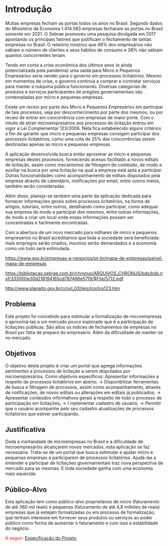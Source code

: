 # Introdução

Muitas empresas fecham as portas todos os anos no Brasil. Segundo dados do Ministério da Economia 1.414.583 empresas fecharam as portas no Brasil somente em 2021. O Sebrae promoveu uma pesquisa divulgada em 2017 apontando os principais fatores que justificam o fechamento de tantas empresas no Brasil. O relatório mostrou que 46% dos empresários não sabiam o número de clientes e seus hábitos de consumo e 38% não sabiam quantos concorrentes teriam. 

Tendo em conta a crise econômica dos últimos anos (e ainda potencializada pela pandemia) uma saída para Micro e Pequenos Empresários seria vender para o governo em processos licitatórios. Mesmo em momentos de crise, o governo continua a comprar e contratar serviços para manter a máquina pública funcionando. Diversas categorias de produtos e serviços participantes de pregões governamentais são contempladas por micro e pequenas empresas. 

Existe um receio por parte dos Micro e Pequenos Empresários em participar de tais processos, seja por desconhecimento por parte dos mesmos, ou por receio de entrar em concorrência com empresas de maior porte. Com o intuito de atrair microempresários aos processos de licitação entrou em vigor a Lei Complementar 123/2006. Nela fica estabelecido alguns critérios a fim de garantir que micro e pequenas empresas consigam participar dos processos licitatórios, como uma cota de 25% das concorrências serem destinadas apenas às micro e pequenas empresas. 

A aplicação desenvolvida busca então aproximar as micro e pequenas empresas destes processos, fornecendo acesso facilitado a novos editais de licitação, assim como mecanismos de filtragem de conteúdo, de modo a auxiliar na busca por uma licitação na qual a empresa está apta a participar. Outras funcionalidades como acompanhamento de editais disputados pela empresa através de calendário, notificações por email, entre outros meios, também serão consideradas. 

Além disso, planeja-se também uma parte da aplicação dedicada para fornecer informações gerais sobre processos licitatórios, na forma de artigos, tutoriais, entre outros, detalhando  como participar, como adequar sua empresa de modo a participar dos mesmos, entre outras informações, de modo a criar um local onde essas informações possam ser concentradas e facilmente encontradas.

Com a abertura de um novo mercado para milhares de micro e pequenos empresários no Brasil acreditamos que toda a sociedade será beneficiada: mais empregos serão criados, insumos serão demandados e a economia como um todo será estimulada.

https://www.gov.br/empresas-e-negocios/pt-br/mapa-de-empresas/painel-mapa-de-empresas

https://bibliotecas.sebrae.com.br/chronus/ARQUIVOS_CHRONUS/bds/bds.nsf/333000e30d218194165cd787496e57f9/$File/5712.pdf

http://www.planalto.gov.br/ccivil_03/leis/lcp/lcp123.htm

## Problema

Este projeto foi concebido para estimular a formalização de microempresas e aproximá-las a um mercado pouco explorado que é a participação de licitações públicas. 
São altos os índices de fechamentos de empresas no Brasil por falta de preparo do empresário. Além da dificuldade de manter-se no mercado. 

## Objetivos

O objetivo deste projeto é criar um portal que agrega informações pertinentes a processos de licitação a serem disputados por microempresários. 
Como objetivos específicos: 
Apresentar informações a respeito de processos licitatórios em aberto;
-> Disponibilizar ferramentas de busca e filtragem de processos, assim como acompanhamento, através de notificações, de novos editais ou alterações em editais já publicados;
-> Apresentar conteúdos informativos gerais a respeito de todo o processo de  participação em licitações;
-> I mplementar cadastro de usuário;
-> Permitir que o usuário acompanhe pelo seu cadastro atualizações de processos licitatórios que estiver participando.

## Justificativa

Dada a mortandade de microempresas no Brasil e a dificuldade de microempresários alcançarem novos mercados, esta aplicação se faz necessária. Trata-se de um portal que busca estimular e ajudar micro e pequenas empresas a participarem de processos licitatórios. Ajudá-las a entender e participar de licitações governamentais traz nova perspectiva de mercado para as mesmas. E toda sociedade ganha com uma economia mais aquecida. 

## Público-Alvo

Esta aplicação tem como público-alvo proprietários de micro (faturamento de até 360 mil reais) e pequenas (faturamento de até 4,8 milhões de reais) empresas que já estejam formalizadas ou em processo de formalização, que tenham interesse em fornecer seus produtos ou serviços ao poder público como forma de aumentar o faturamento e com isso a estabilidade do negócio.

<span style="color:red">A seguir: <a href="https://github.com/ICEI-PUC-Minas-PMV-ADS/pmv-ads-2022-2-e1-proj-web-t10-portal_licitacoes_ads_turma10/blob/main/docs/02-Especifica%C3%A7%C3%A3o%20do%20Projeto.md"> Especificação do Projeto</a></span>
